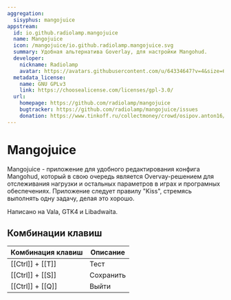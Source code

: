 ```yaml
---
aggregation:
  sisyphus: mangojuice
appstream:
  id: io.github.radiolamp.mangojuice
  name: Mangojuice
  icon: /mangojuice/io.github.radiolamp.mangojuice.svg
  summary: Удобная альтернатива Goverlay, для настройки Mangohud.
  developer:
    nickname: Radiolamp
    avatar: https://avatars.githubusercontent.com/u/64334647?v=4&size=64
  metadata_license:
    name: GNU GPLv3
    link: https://choosealicense.com/licenses/gpl-3.0/
  url:
    homepage: https://github.com/radiolamp/mangojuice
    bugtracker: https://github.com/radiolamp/mangojuice/issues
    donation: https://www.tinkoff.ru/collectmoney/crowd/osipov.anton16/uMOHe45333/?short_link=1J1DvYNesgD&referer=https%3A%2F%2Fgithub.com%2F&httpMethod=GET
---
```


# Mangojuice

Mangojuice - приложение для удобного редактирования конфига Mangohud, который в свою очередь является Overvay-решением для отслеживания нагрузки и остальных параметров в играх и програмных обеспечениях. Приложение следует правилу "Kiss", стремясь выполнять одну задачу, делая это хорошо.

Написано на Vala, GTK4 и Libadwaita.

<!--@include: @apps/.parts/install/software-repo.md-->

## Комбинации клавиш

| Комбинация клавиш | Описание   |
| ----------------- | ---------- |
| [[Ctrl]] + [[T]]  |  Тест      |
| [[Ctrl]] + [[S]]  |  Сохранить |
| [[Ctrl]] + [[Q]]  |  Выйти     |
